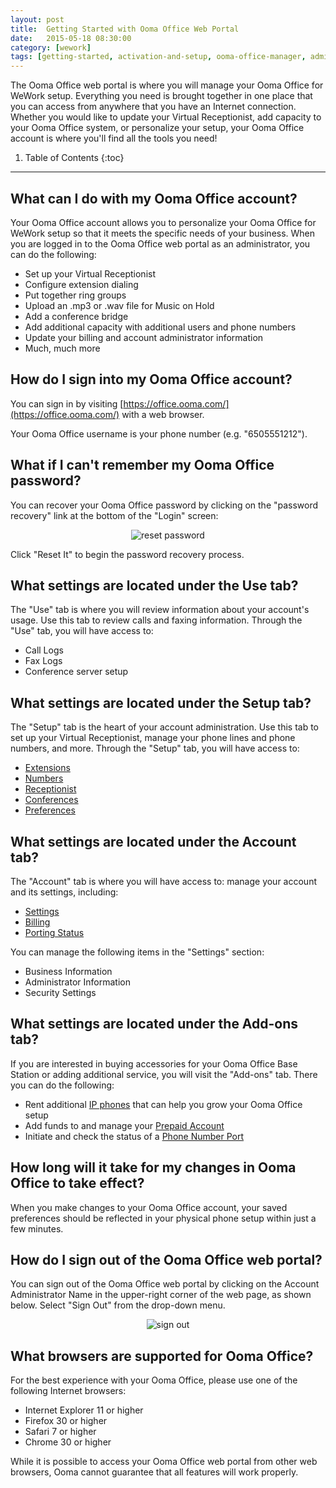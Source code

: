 ```yaml
---
layout: post
title:  Getting Started with Ooma Office Web Portal
date:   2015-05-18 08:30:00
category: [wework]
tags: [getting-started, activation-and-setup, ooma-office-manager, admin-features, wework]
---
```


The Ooma Office web portal is where you will manage your Ooma Office for WeWork setup. Everything you need is brought together in one place that you can access from anywhere that you have an Internet connection. Whether you would like to update your Virtual Receptionist, add capacity to your Ooma Office system, or personalize your setup, your Ooma Office account is where you'll find all the tools you need!

1. Table of Contents
{:toc}
* * *

## What can I do with my Ooma Office account?

Your Ooma Office account allows you to personalize your Ooma Office for WeWork setup so that it meets the specific needs of your business. When you are logged in to the Ooma Office web portal as an administrator, you can do the following:

* Set up your Virtual Receptionist
* Configure extension dialing
* Put together ring groups
* Upload an .mp3 or .wav file for Music on Hold
* Add a conference bridge
* Add additional capacity with additional users and phone numbers
* Update your billing and account administrator information
* Much, much more

## How do I sign into my Ooma Office account?

You can sign in by visiting [https://office.ooma.com/](https://office.ooma.com/) with a web browser.

Your Ooma Office username is your phone number (e.g. "6505551212").

## What if I can't remember my Ooma Office password?

You can recover your Ooma Office password by clicking on the "password recovery" link at the bottom of the "Login" screen:

<p align="center"><img alt="reset password" src="{{ site.baseurl }}/assets/images/ooma_office_manager/login_screen_reset_password.png" /></p>

Click "Reset It" to begin the password recovery process.

## What settings are located under the Use tab?

The "Use" tab is where you will review information about your account's usage. Use this tab to review calls and faxing information. Through the "Use" tab, you will have access to:

* Call Logs
* Fax Logs
* Conference server setup

## What settings are located under the Setup tab?

The "Setup" tab is the heart of your account administration. Use this tab to set up your Virtual Receptionist, manage your phone lines and phone numbers, and more. Through the "Setup" tab, you will have access to:

* [Extensions](https://office.ooma.com/#extensions)
* [Numbers](https://office.ooma.com/#manage_phone_number)
* [Receptionist](https://office.ooma.com/#virtual_receptionist)
* [Conferences](https://office.ooma.com/#conferences)
* [Preferences](https://office.ooma.com/#preferences)

## What settings are located under the Account tab?

The "Account" tab is where you will have access to: manage your account and its settings, including:

* [Settings](https://office.ooma.com/settings)
* [Billing](https://office.ooma.com/billing)
* [Porting Status](https://office.ooma.com/porting_status)

You can manage the following items in the "Settings" section:

* Business Information
* Administrator Information
* Security Settings

## What settings are located under the Add-ons tab?

If you are interested in buying accessories for your Ooma Office Base Station or adding additional service, you will visit the "Add-ons" tab. There you can do the following:

* Rent additional [IP phones](https://office.ooma.com/ip_phones/yealink_t23g) that can help you grow your Ooma Office setup
* Add funds to and manage your [Prepaid Account](https://office.ooma.com/#prepaid_account)
* Initiate and check the status of a [Phone Number Port](https://office.ooma.com/#number_porting)

## How long will it take for my changes in Ooma Office to take effect?

When you make changes to your Ooma Office account, your saved preferences should be reflected in your physical phone setup within just a few minutes.

## How do I sign out of the Ooma Office web portal?

You can sign out of the Ooma Office web portal by clicking on the Account Administrator Name in the upper-right corner of the web page, as shown below. Select "Sign Out" from the drop-down menu.

<p align="center"><img alt="sign out" src="{{ site.baseurl }}/assets/images/ooma_office_manager/sign_out.png" /></p>

## What browsers are supported for Ooma Office?

For the best experience with your Ooma Office, please use one of the following Internet browsers:

* Internet Explorer 11 or higher
* Firefox 30 or higher
* Safari 7 or higher
* Chrome 30 or higher

While it is possible to access your Ooma Office web portal from other web browsers, Ooma cannot guarantee that all features will work properly.